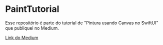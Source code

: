 # PaintTutorial

Esse repositório é parte do tutorial de "Pintura usando Canvas no SwiftUI" que publiquei no Medium.

[Link do Medium](https://medium.com/appledeveloperacademy-ufpe/pintura-usando-canvas-no-swiftui-7b7c79fb40d2)

